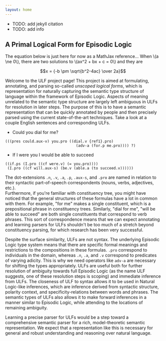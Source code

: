 ```yaml
---
layout: home
---
```

- TODO: add jekyll citation
- TODO: add info

<h2>A Primal Logical Form for Episodic Logic</h2>

The equation below is just here for now as a MathJax reference...
When \\(a \ne 0\\), there are two solutions to \\(ax^2 + bx + c = 0\\) and they are
  
  $$x = {-b \pm \sqrt{b^2-4ac} \over 2a}$$

Welcome to the ULF project page!  This project is aimed at formulating, annotating,
and parsing so-called _unscoped logical forms_, which is representation for naturally
capturing the semantic type structure of language within the framework of Episodic
Logic.  Aspects of meaning unrelated to the semantic type structure are largely left
ambiguous in ULFs for resolution in later steps.  The purpose of this is to have a
semantic representation that can be quickly annotated by people and then precisely
parsed using the current state-of-the-art techniques.  Take a look at a couple English
sentences and corresponding ULFs.

- Could you dial for me? 
```
(((pres could.aux-v) you.pro ((dial.v {ref1}.pro) 
                                (adv-a (for.p me.pro)))) ?)
```

- If I were you I would be able to succeed
```
((if.ps (I.pro ((cf were.v) (= you.pro))))
 (I.pro ((cf will.aux-s) (be.v (able.a (to succeed.v))))))
```

The dot-extensions `.n`, `.v`, `.a`, `.p`, `.aux-s`, and `.pro` are named in relation
to their syntactic part-of-speech correspondents (nouns, verbs, adjectives, etc.).  
Furthermore, if you're familiar with constituency tree, you might have noticed that 
the general structures of these formulas have a lot in common with them.  For example,
"for me" makes a single constituent, which is a prepositional phrase in constituency
trees.  Similarly, "dial for me", "will be able to succeed" are both single constituents
that correspond to verb phrases.  This sort of correspondence means that we can expect 
annotating and learning parsers for ULFs shouldn't be too much of a stretch beyond 
constituency parsing, for which research has been very successful.  

Despite the surface similarity, ULFs are not syntax.  The underlying Episodic
Logic type system means that there are specific formal meanings and
restrictions to the compositions in these formulas.  `.pro` correspond to
individuals in the domain, whereas `.n`, `.a`, and `.v` correspond to
predicates of varying adicity.  This is why we need operators like `adv-a` are
necessary for shifting the types appropriately.  ULFs are useful both for
further resolution of ambiguity towards full Episodic Logic (as the name ULF
suggests, one of these resolution steps is scoping) and immediate inference
from ULFs.  The closeness of ULF to syntax allows it to be used in Natural
Logic-like inferences, which are inference derived from syntactic structure,
polarity context, and specificity-relations between words and phrases.  The
semantic types of ULFs also allows it to make forward inferences in a manner
similar to Episodic Logic, while attending to the locations of remaining
ambiguity.

Learning a precise parser for ULFs would be a step toward a comprehensive
semantic parser for a rich, model-theoretic semantic representation.  We
expect that a representation like this is necessary for general and robust
understanding and reasoning over natural language.

